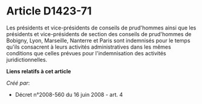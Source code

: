 # Article D1423-71

Les présidents et vice-présidents de conseils de prud'hommes ainsi que les présidents et vice-présidents de section des
conseils de prud'hommes de Bobigny, Lyon, Marseille, Nanterre et Paris sont indemnisés pour le temps qu'ils consacrent à
leurs activités administratives dans les mêmes conditions que celles prévues pour l'indemnisation des activités
juridictionnelles.

**Liens relatifs à cet article**

_Créé par_:

  - Décret n°2008-560 du 16 juin 2008 - art. 4
